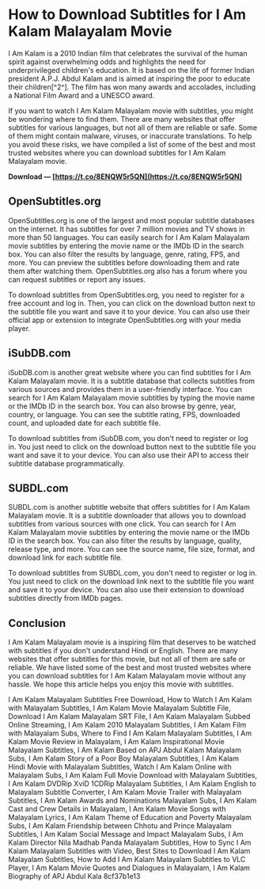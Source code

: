 
 
# How to Download Subtitles for I Am Kalam Malayalam Movie
 
I Am Kalam is a 2010 Indian film that celebrates the survival of the human spirit against overwhelming odds and highlights the need for underprivileged children's education. It is based on the life of former Indian president A.P.J. Abdul Kalam and is aimed at inspiring the poor to educate their children[^2^]. The film has won many awards and accolades, including a National Film Award and a UNESCO award.
 
If you want to watch I Am Kalam Malayalam movie with subtitles, you might be wondering where to find them. There are many websites that offer subtitles for various languages, but not all of them are reliable or safe. Some of them might contain malware, viruses, or inaccurate translations. To help you avoid these risks, we have compiled a list of some of the best and most trusted websites where you can download subtitles for I Am Kalam Malayalam movie.
 
**Download — [https://t.co/8ENQW5r5QN](https://t.co/8ENQW5r5QN)**


 
## OpenSubtitles.org
 
OpenSubtitles.org is one of the largest and most popular subtitle databases on the internet. It has subtitles for over 7 million movies and TV shows in more than 50 languages. You can easily search for I Am Kalam Malayalam movie subtitles by entering the movie name or the IMDb ID in the search box. You can also filter the results by language, genre, rating, FPS, and more. You can preview the subtitles before downloading them and rate them after watching them. OpenSubtitles.org also has a forum where you can request subtitles or report any issues.
 
To download subtitles from OpenSubtitles.org, you need to register for a free account and log in. Then, you can click on the download button next to the subtitle file you want and save it to your device. You can also use their official app or extension to integrate OpenSubtitles.org with your media player.
 
## iSubDB.com
 
iSubDB.com is another great website where you can find subtitles for I Am Kalam Malayalam movie. It is a subtitle database that collects subtitles from various sources and provides them in a user-friendly interface. You can search for I Am Kalam Malayalam movie subtitles by typing the movie name or the IMDb ID in the search box. You can also browse by genre, year, country, or language. You can see the subtitle rating, FPS, downloaded count, and uploaded date for each subtitle file.
 
To download subtitles from iSubDB.com, you don't need to register or log in. You just need to click on the download button next to the subtitle file you want and save it to your device. You can also use their API to access their subtitle database programmatically.
 
## SUBDL.com
 
SUBDL.com is another subtitle website that offers subtitles for I Am Kalam Malayalam movie. It is a subtitle downloader that allows you to download subtitles from various sources with one click. You can search for I Am Kalam Malayalam movie subtitles by entering the movie name or the IMDb ID in the search box. You can also filter the results by language, quality, release type, and more. You can see the source name, file size, format, and download link for each subtitle file.
 
To download subtitles from SUBDL.com, you don't need to register or log in. You just need to click on the download link next to the subtitle file you want and save it to your device. You can also use their extension to download subtitles directly from IMDb pages.
 
## Conclusion
 
I Am Kalam Malayalam movie is a inspiring film that deserves to be watched with subtitles if you don't understand Hindi or English. There are many websites that offer subtitles for this movie, but not all of them are safe or reliable. We have listed some of the best and most trusted websites where you can download subtitles for I Am Kalam Malayalam movie without any hassle. We hope this article helps you enjoy this movie with subtitles.
 
I Am Kalam Malayalam Subtitles Free Download,  How to Watch I Am Kalam with Malayalam Subtitles,  I Am Kalam Movie Malayalam Subtitle File,  Download I Am Kalam Malayalam SRT File,  I Am Kalam Malayalam Subbed Online Streaming,  I Am Kalam 2010 Malayalam Subtitles,  I Am Kalam Film with Malayalam Subs,  Where to Find I Am Kalam Malayalam Subtitles,  I Am Kalam Movie Review in Malayalam,  I Am Kalam Inspirational Movie Malayalam Subtitles,  I Am Kalam Based on APJ Abdul Kalam Malayalam Subs,  I Am Kalam Story of a Poor Boy Malayalam Subtitles,  I Am Kalam Hindi Movie with Malayalam Subtitles,  Watch I Am Kalam Online with Malayalam Subs,  I Am Kalam Full Movie Download with Malayalam Subtitles,  I Am Kalam DVDRip XviD 1CDRip Malayalam Subtitles,  I Am Kalam English to Malayalam Subtitle Converter,  I Am Kalam Movie Trailer with Malayalam Subtitles,  I Am Kalam Awards and Nominations Malayalam Subs,  I Am Kalam Cast and Crew Details in Malayalam,  I Am Kalam Movie Songs with Malayalam Lyrics,  I Am Kalam Theme of Education and Poverty Malayalam Subs,  I Am Kalam Friendship between Chhotu and Prince Malayalam Subtitles,  I Am Kalam Social Message and Impact Malayalam Subs,  I Am Kalam Director Nila Madhab Panda Malayalam Subtitles,  How to Sync I Am Kalam Malayalam Subtitles with Video,  Best Sites to Download I Am Kalam Malayalam Subtitles,  How to Add I Am Kalam Malayalam Subtitles to VLC Player,  I Am Kalam Movie Quotes and Dialogues in Malayalam,  I Am Kalam Biography of APJ Abdul Kala
 8cf37b1e13
 
